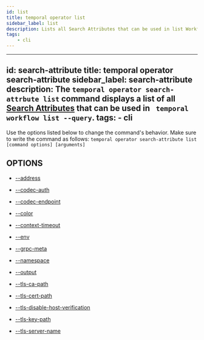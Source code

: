 ```yaml
---
id: list
title: temporal operator list
sidebar_label: list
description: Lists all Search Attributes that can be used in list Workflow Queries.
tags:
	- cli
---
```


---
id: search-attribute
title: temporal operator search-attribute
sidebar_label: search-attribute
description: The `temporal operator search-attrbute list` command displays a list of all [Search Attributes](/visibility#search-attribute) that can be used in ` temporal workflow list --query`.
tags:
	- cli
---


Use the options listed below to change the command's behavior.
Make sure to write the command as follows:
`temporal operator search-attribute list [command options] [arguments]`

## OPTIONS

- [--address](/cmd-options/address)

- [--codec-auth](/cmd-options/codec-auth)

- [--codec-endpoint](/cmd-options/codec-endpoint)

- [--color](/cmd-options/color)

- [--context-timeout](/cmd-options/context-timeout)

- [--env](/cmd-options/env)

- [--grpc-meta](/cmd-options/grpc-meta)

- [--namespace](/cmd-options/namespace)

- [--output](/cmd-options/output)

- [--tls-ca-path](/cmd-options/tls-ca-path)

- [--tls-cert-path](/cmd-options/tls-cert-path)

- [--tls-disable-host-verification](/cmd-options/tls-disable-host-verification)

- [--tls-key-path](/cmd-options/tls-key-path)

- [--tls-server-name](/cmd-options/tls-server-name)

